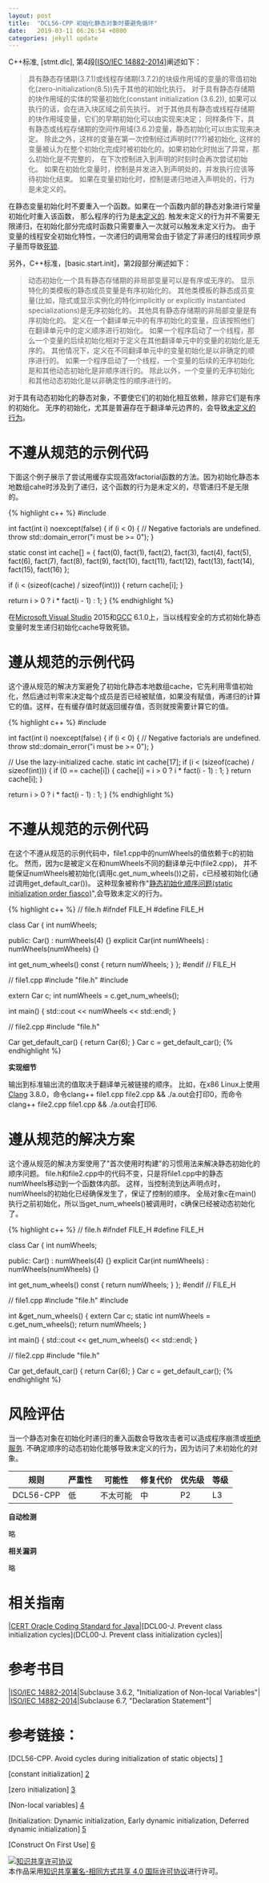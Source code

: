 ```yaml
---
layout: post
title:  "DCL56-CPP 初始化静态对象时要避免循环"
date:   2019-03-11 06:26:54 +0800
categories: jekyll update
---
```


C++标准, [stmt.dlc], 第4段[[ISO/IEC 14882-2014](https://wiki.sei.cmu.edu/confluence/display/cplusplus/AA.+Bibliography#AA.Bibliography-ISO/IEC14882-2014)]阐述如下：

> 具有静态存储期(3.7.1)或线程存储期(3.7.2)的块级作用域的变量的零值初始化(zero-initialization(8.5))先于其他的初始化执行。
对于具有静态存储期的块作用域的实体的常量初始化(constant initialization (3.6.2)), 如果可以执行的话，会在进入块区域之前先执行。
对于其他具有静态或线程存储期的块作用域变量，它们的早期初始化可以由实现来决定；
同样条件下，具有静态或线程存储期的空间作用域(3.6.2)变量，静态初始化可以由实现来决定。
除此之外，这样的变量在第一次控制经过声明时(???)被初始化, 这样的变量被认为在整个初始化完成时被初始化的。如果初始化时抛出了异常，那么初始化是不完整的，
在下次控制进入到声明的时刻时会再次尝试初始化。
如果在初始化变量时，控制是并发进入到声明处的，并发执行应该等待初始化结束。
如果在变量初始化时，控制是递归地进入声明处的，行为是未定义的。

在静态变量初始化时不要重入一个函数。如果在一个函数内部的静态对象进行常量初始化时重入该函数，
那么程序的行为是[未定义的](https://wiki.sei.cmu.edu/confluence/display/cplusplus/BB.+Definitions#BB.Definitions-undefinedbehavior).
触发未定义的行为并不需要无限递归，在初始化部分完成时函数只需要重入一次就可以触发未定义行为。
由于变量的线程安全初始化特性，一次递归的调用常会由于锁定了非递归的线程同步原子量而导致[死锁](https://wiki.sei.cmu.edu/confluence/display/cplusplus/BB.+Definitions#BB.Definitions-deadlock).

另外，C++标准，[basic.start.init]，第2段部分阐述如下：

> 动态初始化一个具有静态存储期的非局部变量可以是有序或无序的。
显示特化的类模板的静态成员变量是有序初始化的。
其他类模板的静态成员变量(比如，隐式或显示实例化的特化implicitly or explicitly instantiated specializations)是无序初始化的。
其他具有静态存储期的非局部变量是有序初始化的。
定义在一个翻译单元中的有序初始化的变量，应该按照他们在翻译单元中的定义顺序进行初始化。
如果一个程序启动了一个线程，那么一个变量的后续初始化相对于定义在其他翻译单元中的变量的初始化是无序的。
其他情况下，定义在不同翻译单元中的变量初始化是以非确定的顺序进行的。
如果一个程序启动了一个线程，一个变量的后续的无序初始化是和其他动态初始化是非顺序进行的。
除此以外，一个变量的无序初始化和其他动态初始化是以非确定性的顺序进行的。

对于具有动态初始化的静态对象，不要使它们的初始化相互依赖，除非它们是有序的初始化。
无序的初始化，尤其是普遍存在于翻译单元边界的，会导致[未定义的行为](https://wiki.sei.cmu.edu/confluence/display/cplusplus/BB.+Definitions#BB.Definitions-unspecifiedbehavior)。

# 不遵从规范的示例代码

下面这个例子展示了尝试用缓存实现高效factorial函数的方法。因为初始化静态本地数组cahe时涉及到了递归，这个函数的行为是未定义的，尽管递归不是无限的。

{% highlight c++ %}
#include <stdexcept>
  
int fact(int i) noexcept(false) {
  if (i < 0) {
    // Negative factorials are undefined.
    throw std::domain_error("i must be >= 0");
  }
  
  static const int cache[] = {
    fact(0), fact(1), fact(2), fact(3), fact(4), fact(5),
    fact(6), fact(7), fact(8), fact(9), fact(10), fact(11),
    fact(12), fact(13), fact(14), fact(15), fact(16)
  };
  
  if (i < (sizeof(cache) / sizeof(int))) {
    return cache[i];
  }
  
  return i > 0 ? i * fact(i - 1) : 1;
}
{% endhighlight %}

在[Microsoft Visual Studio](https://wiki.sei.cmu.edu/confluence/display/cplusplus/BB.+Definitions#BB.Definitions-msvc) 2015和[GCC](https://wiki.sei.cmu.edu/confluence/display/cplusplus/BB.+Definitions#BB.Definitions-gcc) 6.1.0上，当以线程安全的方式初始化静态变量时发生递归初始化cache导致死锁。

# 遵从规范的示例代码

这个遵从规范的解决方案避免了初始化静态本地数组cache，它先利用零值初始化，然后通过判零来决定每个成员是否已经被赋值，如果没有赋值，再递归的计算它的值。这样，在有缓存值时就返回缓存值，否则就按需要计算它的值。

{% highlight c++ %}
#include <stdexcept>
  
int fact(int i) noexcept(false) {
   if (i < 0) {
    // Negative factorials are undefined.
    throw std::domain_error("i must be >= 0");
  }
 
  // Use the lazy-initialized cache.
  static int cache[17];
  if (i < (sizeof(cache) / sizeof(int))) {
    if (0 == cache[i]) {
      cache[i] = i > 0 ? i * fact(i - 1) : 1;
    }
    return cache[i];
  }
  
  return i > 0 ? i * fact(i - 1) : 1;
}
{% endhighlight %}

# 不遵从规范的示例代码

在这个不遵从规范的示例代码中，file1.cpp中的numWheels的值依赖于c的初始化。
然而，因为c是被定义在和numWheels不同的翻译单元中(file2.cpp)，
并不能保证numWheels被初始化(调用c.get_num_wheels())之前，c已经被初始化(通过调用get_default_car())。
这种现象被称作"[静态初始化顺序问题(static initialization order fiasco)](https://isocpp.org/wiki/faq/ctors#static-init-order)",会导致未定义的行为。

{% highlight c++ %}
// file.h
#ifndef FILE_H
#define FILE_H
  
class Car {
  int numWheels;
  
public:
  Car() : numWheels(4) {}
  explicit Car(int numWheels) : numWheels(numWheels) {}
  
  int get_num_wheels() const { return numWheels; }
};
#endif // FILE_H
  
// file1.cpp
#include "file.h"
#include <iostream>
  
extern Car c;
int numWheels = c.get_num_wheels();
  
int main() {
  std::cout << numWheels << std::endl;
}
  
// file2.cpp
#include "file.h"
  
Car get_default_car() { return Car(6); }
Car c = get_default_car();
{% endhighlight %}

**实现细节**

输出到标准输出流的值取决于翻译单元被链接的顺序。
比如，在x86 Linux上使用[Clang](https://wiki.sei.cmu.edu/confluence/display/cplusplus/BB.+Definitions#BB.Definitions-clang) 3.8.0，命令clang++ file1.cpp file2.cpp && ./a.out会打印0，而命令clang++ file2.cpp file1.cpp && ./a.out会打印6.

# 遵从规范的解决方案

这个遵从规范的解决方案使用了"首次使用时构建"的习惯用法来解决静态初始化的顺序问题。
file.h和file2.cpp中的代码不变，只是将file1.cpp中的静态numWheels移动到一个函数体内部。
这样，当控制流到达声明点时，numWheels的初始化已经确保发生了，保证了控制的顺序。
全局对象c在main()执行之前初始化，所以当get_num_wheels()被调用时，c确保已经被动态初始化了。

{% highlight c++ %}
// file.h
#ifndef FILE_H
#define FILE_H
 
class Car {
  int numWheels;
 
public:
  Car() : numWheels(4) {}
  explicit Car(int numWheels) : numWheels(numWheels) {}
 
  int get_num_wheels() const { return numWheels; }
};
#endif // FILE_H
 
// file1.cpp
#include "file.h"
#include <iostream>
 
int &get_num_wheels() {
  extern Car c;
  static int numWheels = c.get_num_wheels();
  return numWheels;
}
 
int main() {
  std::cout << get_num_wheels() << std::endl;
}
 
// file2.cpp
#include "file.h"
 
Car get_default_car() { return Car(6); }
Car c = get_default_car();
{% endhighlight %}


# 风险评估

当一个静态对象在初始化时递归的重入函数会导致攻击者可以造成程序崩溃或[拒绝服务](https://wiki.sei.cmu.edu/confluence/display/cplusplus/BB.+Definitions#BB.Definitions-denial-of-service).
不确定顺序的动态初始化能够导致未定义的行为，因为访问了未初始化的对象。

|规则|严重性|可能性|修复代价|优先级|等级|
|--|--|--|--|--|--|
|DCL56-CPP|低|不太可能|中|P2|L3|

**自动检测**

略

**相关漏洞**

略

# 相关指南

|[CERT Oracle Coding Standard for Java](https://www.securecoding.cert.org/confluence/display/java/SEI+CERT+Oracle+Coding+Standard+for+Java)|[DCL00-J. Prevent class initialization cycles](DCL00-J. Prevent class initialization cycles)|

# 参考书目

|[ISO/IEC 14882-2014](https://wiki.sei.cmu.edu/confluence/display/cplusplus/AA.+Bibliography#AA.Bibliography-ISO/IEC14882-2014)|Subclause 3.6.2, "Initialization of Non-local Variables"|
|[ISO/IEC 14882-2014](https://wiki.sei.cmu.edu/confluence/display/cplusplus/AA.+Bibliography#AA.Bibliography-ISO/IEC14882-2014)|Subclause 6.7, "Declaration Statement"|


# 参考链接：


[DCL56-CPP. Avoid cycles during initialization of static objects] [1]

[constant initialization] [2]

[zero initialization] [3]

[Non-local variables] [4]

[Initialization: Dynamic initialization, Early dynamic initialization, Deferred dynamic initialization] [5]

[Construct On First Use] [6]

[1]: https://wiki.sei.cmu.edu/confluence/display/cplusplus/DCL56-CPP.+Avoid+cycles+during+initialization+of+static+objects

[2]: https://en.cppreference.com/w/cpp/language/constant_initialization

[3]: https://en.cppreference.com/w/cpp/language/zero_initialization

[4]: https://en.cppreference.com/w/cpp/language/initialization#Non-local_variables

[5]: https://en.cppreference.com/w/cpp/language/initialization

[6]: https://en.wikibooks.org/wiki/More_C%2B%2B_Idioms/Construct_On_First_Use

<a rel="license" href="http://creativecommons.org/licenses/by-sa/4.0/"><img alt="知识共享许可协议" style="border-width:0" src="https://i.creativecommons.org/l/by-sa/4.0/88x31.png" /></a><br />本作品采用<a rel="license" href="http://creativecommons.org/licenses/by-sa/4.0/">知识共享署名-相同方式共享 4.0 国际许可协议</a>进行许可。